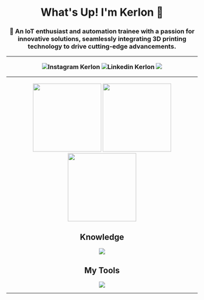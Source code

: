 
<div align="center">
<h1> What's Up! I'm Kerlon 🖖
<h3> 🌟 An IoT enthusiast and automation trainee with a passion for innovative solutions, seamlessly integrating 3D printing technology to drive cutting-edge advancements.

---

<img src="https://img.shields.io/badge/Instagram-E4405F?style=for-the-badge&logo=instagram&logoColor=white" href="https://www.instagram.com/kerlonn.r/" alt="Instagram Kerlon">
<img src="https://img.shields.io/badge/LinkedIn-0077B5?style=for-the-badge&logo=linkedin&logoColor=white" href="https://www.linkedin.com/in/kerlon-ribeiro-992856285/" alt="Linkedin Kerlon">
<img src="https://img.shields.io/badge/Spotify-1ED760?&style=for-the-badge&logo=spotify&logoColor=white" href="https://open.spotify.com/user/b2hehpcdmv6b5qsw84tbstcln?si=ace3f382da0e4fa5">

---

<img height="180em" src="https://github-readme-stats.vercel.app/api?username=kerlonr&show_icons=true&theme=radical" href="" />
<img height="180em" src="https://github-readme-stats.vercel.app/api/top-langs/?username=kerlonr&layout=compact&theme=radical" />
<img height="180em" src="https://github-readme-streak-stats.herokuapp.com?user=kerlonr&theme=radical)](https://git.io/streak-stats" />

<h2>Knowledge</h2>

<img src="https://skillicons.dev/icons?i=git,html,css,react,github,js,arduino,figma,raspberrypi&theme=dark" />

<h2>My Tools</h2>

<img src="https://skillicons.dev/icons?i=github,arduino,figma,vscode&theme=dark" />
</div>

---
